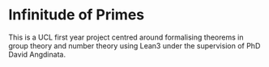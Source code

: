# Infinitude of Primes

This is a UCL first year project centred around formalising theorems in group theory and number theory using Lean3 under the supervision of PhD David Angdinata.